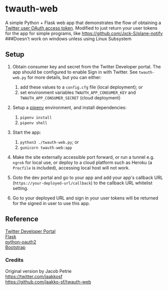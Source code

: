 # twauth-web

A simple Python + Flask web app that demonstrates the flow of obtaining a [Twitter user OAuth access token](https://developer.twitter.com/en/docs/basics/authentication/overview/oauth).
Modified to just return your user tokens for the app for simple programs, like https://github.com/Jxck-S/plane-notify
###Doesn't work on windows unless using Linux Subsystem
## Setup
1. Obtain consumer key and secret from the Twitter Developer portal. The app should be configured to enable Sign in with Twitter. See `twauth-web.py` for more details, but you can either:
   1. add these values to a `config.cfg` file (local deployment); or
   2. set environment variables `TWAUTH_APP_CONSUMER_KEY` and `TWAUTH_APP_CONSUMER_SECRET` (cloud deployment)
2. Setup a [pipenv](https://pipenv.readthedocs.io/en/latest/) environment, and install dependencies:
   1. `pipenv install`
   2. `pipenv shell`
3. Start the app:
   1. `python3 ./twauth-web.py`; or
   2. `gunicorn twauth-web:app`
4. Make the site externally accessible port forward, or run a tunnel e.g. `ngrok` for local use, or deploy to a cloud platform such as Heroku (a `Procfile` is included), accessing local host will not work. 
5. Goto the dev portal and go to your app and add your app's callback URL (`https://your-deployed-url/callback`) to the callback URL whitelist setting. 

6. Go to your deployed URL and sign in your user tokens will be returned for the signed in user to use this app. 


## Reference

[Twitter Developer Portal](https://developer.twitter.com/)  
[Flask](https://flask.pocoo.org/)  
[python-oauth2](https://github.com/simplegeo/python-oauth2)  
[Bootstrap](https://getbootstrap.com/)  

### Credits

Original version by Jacob Petrie  
https://twitter.com/jaakkosf  
https://github.com/jaakko-sf/twauth-web  
